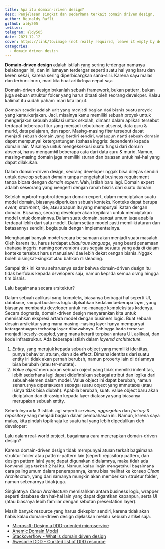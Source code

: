 ```yaml
---
title: Apa itu domain-driven design?
desc: Penjelasan singkat dan sederhana terkait domain driven design.
author: Reinaldy Rafli
github: aldy505
twitter:
telegram: aldy505
date: 2021-12-12
cover: https://link/to/image (not really required, leave it empty by deleting this line)
categories:
  - domain driven design
---
```


**Domain-driven design** adalah istilah yang sering terdengar namanya belakangan ini, dan ini lumayan terdengar seperti
suatu hal yang baru dan keren sekali, karena sering diperbicangkan sana-sini. Karena saya malas dan terburu-buru,
mari kita buat artikelnya cepat saja.

Domain-driven design bukanlah sebuah framework, bukan pattern, bukan juga sebuah struktur folder yang harus ditaati
oleh seorang developer. Kalau kalimat itu sudah paham, mari kita lanjut.

_Domain_ sendiri adalah unit yang menjadi bagian dari bisnis suatu proyek yang kamu kerjakan. Jadi, misalnya kamu memiliki
sebuah proyek untuk mengerjakan sebuah aplikasi untuk sekolah, dimana dalam aplikasi tersebut terdapat beberapa fitur yang
menjadi kebutuhan: absensi, data guru & murid, data pelajaran, dan rapor. Masing-masing fitur tersebut dapat menjadi
sebuah domain yang berdiri sendiri, walaupun nanti sebuah domain dapat mempunyai ketergantungan (bahasa inggris: dependent)
kepada domain lain. Misalnya untuk mengeksekusi suatu fungsi dari domain absensi, harus mengambil beberapa data dari data
guru & murid. Namun, masing-masing domain juga memiliki aturan dan batasan untuk hal-hal yang dapat dilakukan.

Dalam domain-driven design, seorang developer nggak bisa dilepas sendiri untuk develop sebuah domain tanpa mengetahui
business requirement tanpa bicara dengan _domain expert_. Wah, istilah baru lagi. Domain expert adalah seseorang yang mengerti
dengan ranah bisnis dari suatu domain.

Setelah ngobrol-ngobrol dengan domain expert, dalam menciptakan suatu model domain, biasanya diperlukan sebuah konteks.
Konteks dapat berupa _event_, _statement_, ide, atau apapun itu yang mempunyai ikatan dengan domain. Biasanya, seorang developer
akan kepikiran untuk menciptakan model untuk domainnya. Dalam suatu domain, sangat umum juga apabila terdapat lebih dari
satu model. Dalam setiap model pasti memiliki aturan dan batasannya sendiri, begitupula dengan implementasinya.

Menghadapi banyak model secara bersamaan akan menjadi suatu masalah. Oleh karena itu, harus terdapat _ubiquitous language_,
yang bearti penamaan (bahasa inggris: naming convention) atas segala sesuatu yang ada di dalam konteks tersebut harus
manusiawi dan lebih dekat dengan bisnis. Nggak boleh disingkat-singkat atau bahkan misleading.

Sampai titik ini kamu seharusnya sadar bahwa domain-driven design itu tidak berfokus kepada developers saja, namun kepada
semua orang hingga tim bisnis.

Lalu bagaimana secara arsitektur?

Dalam sebuah aplikasi yang kompleks, biasanya berbagai hal seperti UI, database, sampai business logic dipisahkan kedalam
beberapa layer, yang biasanya membantu developer untuk me-manage kompleksitas kodenya. Secara dogmatis, domain-driven design
menyarankan kita untuk memisahkan ekspresi antara model dengan business logic. Buat sebuah desain arsitektur yang mana
masing-masing layer hanya mempunyai ketergantungan terhadap layer dibawahnya. Sehingga kode tersebut menjadi loosely-coupled,
yang mana berarti terpisah antara UI, aplikasi, dan kode infrastruktur. Ada beberapa istilah dalam _layered architecture_:

1. _Entity_, yang merujuk kepada sebuah object yang memiliki identitas, punya behavior, aturan, dan side effect. Dimana
   identitas dari suatu entity ini tidak akan pernah berubah, namun property lain di dalamnya bisa berubah
   (atau ter-mutate).
2. _Value object_ merupakan sebuah object yang tidak memiliki indentitas, lebih sederhana lagi dapat didefinisikan sebagai
   atribut dan logika dari sebuah elemen dalam model. Value object ini dapat berubah, namun seharusnya diperlakukan sebagai
   suatu object yang immutable (atau isinya tidak bisa diubah). Apabila berubah, suatu value object baru akan diciptakan
   dan di-assign kepada layer diatasnya yang biasanya merupakan sebuah entity.

Sebetulnya ada 3 istilah lagi seperti _services_, _aggregates_ dan _factory & repository_ yang menjadi bagian dalam
pembahasan ini. Namun, karena saya malas, kita pindah topik saja ke suatu hal yang lebih dipedulikan oleh developer:

Lalu dalam real-world project, bagaimana cara menerapkan domain-driven design?

Karena domain-driven design tidak mempunyai aturan terkait bagaimana struktur folder atau pattern-pattern lain
(seperti repository pattern, dan design pattern lain) yang dapat digunakan didalamnya, maka tidak ada konvensi juga
terkait 2 hal itu. Namun, kalau ingin mengetahui bagaimana cara paling umum dalam penerapannya, kamu bisa melihat
ke konsep _Clean Architecture_, yang dari namanya mungkin akan memberikan struktur folder, namun sebenarnya tidak juga.

Singkatnya, _Clean Architecture_ memisahkan antara business logic, wrapper seperti database dan hal-hal lain yang dapat
digantikan kapanpun, serta UI (atau biasanya lebih familiar dengan sebutan presentation layer).

Masih banyak resource yang harus dieksplor sendiri, karena tidak akan habis kalau domain-driven design dijelaskan melalui
sebuah artikel saja.

- [Microsoft: Design a DDD-oriented microservice](https://docs.microsoft.com/en-us/dotnet/architecture/microservices/microservice-ddd-cqrs-patterns/ddd-oriented-microservice)
- [Anemic Domain Model](https://martinfowler.com/bliki/AnemicDomainModel.html)
- [Stackoverflow - What is domain driven design](https://stackoverflow.com/questions/1222392/what-is-domain-driven-design-ddd/1222488#1222488)
- [Awesome DDD - Curated list of DDD resource](https://github.com/heynickc/awesome-ddd)
